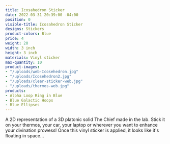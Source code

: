 ```yaml
---
title: Icosahedron Sticker
date: 2022-03-31 20:39:00 -04:00
position: 0
visible-title: Icosahedron Sticker
designs: Stickers
product-colors: Blue
price: 4
weight: 20
width: 3 inch
height: 3 inch
materials: Vinyl sticker
max-quantity: 10
product-images:
- "/uploads/web-Icosehedron.jpg"
- "/uploads/Icosehedron2.jpg"
- "/uploads/clear-sticker-web.jpg"
- "/uploads/thermos-web.jpg"
products:
- Alpha Loop Ring in Blue
- Blue Galactic Hoops
- Blue Ellipses
---
```


A 2D representation of a 3D platonic solid The Chief made in the lab. Stick it on your thermos, your car, your laptop or wherever you want to enhance your divination prowess! Once this vinyl sticker is applied, it looks like it's floating in space... 